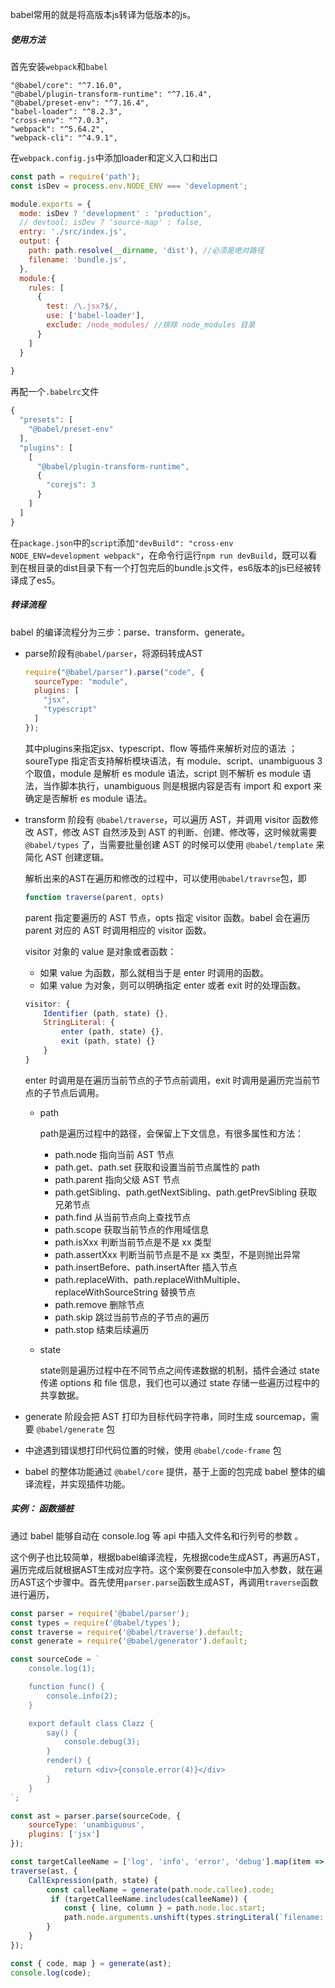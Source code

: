 babel常用的就是将高版本js转译为低版本的js。

##### 使用方法

首先安装`webpack`和`babel`

```
"@babel/core": "^7.16.0",
"@babel/plugin-transform-runtime": "^7.16.4",
"@babel/preset-env": "^7.16.4",
"babel-loader": "^8.2.3",
"cross-env": "^7.0.3",
"webpack": "^5.64.2",
"webpack-cli": "^4.9.1",
```

在`webpack.config.js`中添加loader和定义入口和出口

```javascript
const path = require('path');
const isDev = process.env.NODE_ENV === 'development';

module.exports = {
  mode: isDev ? 'development' : 'production',
  // devtool: isDev ? 'source-map' : false,
  entry: './src/index.js',
  output: {
    path: path.resolve(__dirname, 'dist'), //必须是绝对路径
    filename: 'bundle.js',
  },
  module:{
    rules: [
      {
        test: /\.jsx?$/,
        use: ['babel-loader'],
        exclude: /node_modules/ //排除 node_modules 目录
      }
    ]
  }
  
}
```

再配一个`.babelrc`文件

```javascript
{
  "presets": [
    "@babel/preset-env"
  ],
  "plugins": [
    [
      "@babel/plugin-transform-runtime",
      {
        "corejs": 3
      }
    ]
  ]
}
```

在`package.json`中的`script`添加`"devBuild": "cross-env NODE_ENV=development webpack"`，在命令行运行`npm run devBuild`，既可以看到在根目录的dist目录下有一个打包完后的bundle.js文件，es6版本的js已经被转译成了es5。

##### 转译流程

babel 的编译流程分为三步：parse、transform、generate。

- parse阶段有`@babel/parser`，将源码转成AST

  ```javascript
  require("@babel/parser").parse("code", {
    sourceType: "module",
    plugins: [
      "jsx",
      "typescript"
    ]
  });
  ```

  其中plugins来指定jsx、typescript、flow 等插件来解析对应的语法 ；soureType 指定否支持解析模块语法，有 module、script、unambiguous 3个取值，module 是解析 es module 语法，script 则不解析 es module 语法，当作脚本执行，unambiguous 则是根据内容是否有 import 和 export 来确定是否解析 es module 语法。 

- transform 阶段有 `@babel/traverse`，可以遍历 AST，并调用 visitor 函数修改 AST，修改 AST 自然涉及到 AST 的判断、创建、修改等，这时候就需要 `@babel/types` 了，当需要批量创建 AST 的时候可以使用 `@babel/template` 来简化 AST 创建逻辑。

  解析出来的AST在遍历和修改的过程中，可以使用`@babel/travrse`包，即

  ```javascript
  function traverse(parent, opts)
  ```

  parent 指定要遍历的 AST 节点，opts 指定 visitor 函数。babel 会在遍历 parent 对应的 AST 时调用相应的 visitor 函数。 

  visitor 对象的 value 是对象或者函数：

  - 如果 value 为函数，那么就相当于是 enter 时调用的函数。
  - 如果 value 为对象，则可以明确指定 enter 或者 exit 时的处理函数。

  ```javascript
  visitor: {
      Identifier (path, state) {},
      StringLiteral: {
          enter (path, state) {},
          exit (path, state) {}
      }
  }
  ```

  enter 时调用是在遍历当前节点的子节点前调用，exit 时调用是遍历完当前节点的子节点后调用。

  - path

    path是遍历过程中的路径，会保留上下文信息，有很多属性和方法：

    - path.node 指向当前 AST 节点
    - path.get、path.set 获取和设置当前节点属性的 path
    - path.parent 指向父级 AST 节点
    - path.getSibling、path.getNextSibling、path.getPrevSibling 获取兄弟节点
    - path.find 从当前节点向上查找节点
    - path.scope 获取当前节点的作用域信息
    - path.isXxx 判断当前节点是不是 xx 类型
    - path.assertXxx 判断当前节点是不是 xx 类型，不是则抛出异常
    - path.insertBefore、path.insertAfter 插入节点
    - path.replaceWith、path.replaceWithMultiple、replaceWithSourceString 替换节点
    - path.remove 删除节点
    - path.skip 跳过当前节点的子节点的遍历
    - path.stop 结束后续遍历

  - state

    state则是遍历过程中在不同节点之间传递数据的机制，插件会通过 state 传递 options 和 file 信息，我们也可以通过 state 存储一些遍历过程中的共享数据。 

- generate 阶段会把 AST 打印为目标代码字符串，同时生成 sourcemap，需要 `@babel/generate` 包

- 中途遇到错误想打印代码位置的时候，使用 `@babel/code-frame` 包

- babel 的整体功能通过 `@babel/core` 提供，基于上面的包完成 babel 整体的编译流程，并实现插件功能。

##### 实例： 函数插桩

通过 babel 能够自动在 console.log 等 api 中插入文件名和行列号的参数 。

这个例子也比较简单，根据babel编译流程，先根据code生成AST，再遍历AST，遍历完成后就根据AST生成对应字符。这个案例要在console中加入参数，就在遍历AST这个步骤中。首先使用`parser.parse`函数生成AST，再调用`traverse`函数进行遍历，

```javascript
const parser = require('@babel/parser');
const types = require('@babel/types');
const traverse = require('@babel/traverse').default;
const generate = require('@babel/generator').default;

const sourceCode = `
    console.log(1);

    function func() {
        console.info(2);
    }

    export default class Clazz {
        say() {
            console.debug(3);
        }
        render() {
            return <div>{console.error(4)}</div>
        }
    }
`;

const ast = parser.parse(sourceCode, {
    sourceType: 'unambiguous',
    plugins: ['jsx']
});

const targetCalleeName = ['log', 'info', 'error', 'debug'].map(item => `console.${item}`);
traverse(ast, {
    CallExpression(path, state) {
        const calleeName = generate(path.node.callee).code;
         if (targetCalleeName.includes(calleeName)) {
            const { line, column } = path.node.loc.start;
            path.node.arguments.unshift(types.stringLiteral(`filename: (${line}, ${column})`))
        }
    }
});

const { code, map } = generate(ast);
console.log(code);
```





























